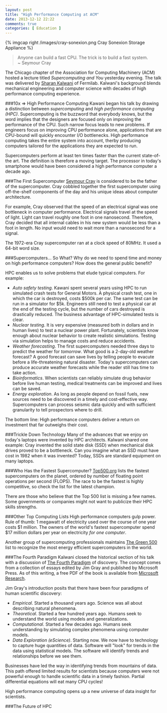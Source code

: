 ```yaml
---
layout: post
title: "High Performance Computing at ACM"
date: 2013-12-12 22:22
comments: true
categories: [ Education ]
---
```

{% imgcap right /images/cray-sonexion.png Cray Sonexion Storage Appliance %}
>Anyone can build a fast CPU. The trick is to build a fast system. 
>&nbsp;<br/>
>~ Seymour Cray

The Chicago chapter of the Association for Computing Machinery (ACM) hosted a lecture titled _Supercomputing and You_ yesterday evening. The talk was delivered by [Sharan Kalwani](http://www.linkedin.com/in/sharankalwani) of Fermilab. Kalwani's background blends mechanical engineering and computer science with decades of high performance computing experience.

###10x => High Performance Computing
Kawani began his talk by drawing a distinction between _supercomputing_ and _high performance computing (HPC)_. Supercomputing is the buzzword that everybody knows, but the word implies that the designers are focused only on improving the performance of the CPU. Such narrow focus leads to new problems. If engineers focus on improving CPU performance alone, applications that are CPU-bound will quickly encounter I/O bottlenecks. High performance computing takes the entire system into account, therby producing computers tailored for the applications they are expected to run.
<!--more-->
Supercomputers perform at least ten times faster than the current state-of-the art. The definition is therefore a moving target. The processor in today's smartphone would have been considered a high performance computer a decade ago.

###The First Supercomputer
[Seymour Cray](http://www.cray.com/) is considered to be the father of the supercomputer. Cray cobbled together the first supercomputer using off-the-shelf components of the day and his unique ideas about computer architecture. 

For example, Cray observed that the speed of an electrical signal was one bottleneck in computer performance. Electrical signals travel at the speed of light. Light can travel roughly one foot in one nanosecond.  Therefore, Cray decided that all internal cables in his new system would be less than a foot in length. No input would need to wait more than a nanosecond for a signal.

The 1972-era Cray supercomputer ran at a clock speed of 80MHz. It used a 64-bit word size.
 
###Supercomputers... So What?
Why do we need to spend time and money on high performance computers?  How does the general public benefit?

HPC enables us to solve problems that elude typical computers. For example:

* *Auto safety testing*. Kawani spent several years using HPC to run simulated crash tests for General Motors. A physical crash test, one in which the car is destroyed, costs $500k per car. The same test can be run in a simulator for $5k. Engineers still need to test a physical car at the end of the testing cycle, but the number of cars destroyed is drastically reduced. The business advantage of HPC-simulated tests is clear.
* *Nuclear testing*. It is very expensive (measured both in dollars and in human lives) to test a nuclear power plant. Fortunately, scientists know enough about nuclear behavior to create realistic simulations. Testing via simulation helps to manage costs and reduce accidents.
* *Weather forecasting*. The first supercomputers needed three days to predict the weather for _tomorrow_. What good is a 2-day-old weather forecast? A good forecast can save lives by telling people to evacute before a life-threatening natural disaster. Today's supercomputers can produce accurate weather forecasts while the reader still has time to take action.
* *Bioinformatics*. When scientists can reliably simulate drug behavior before live human testing, medical treatments can be improved and lives can be saved.
* *Energy exploration*. As long as people depend on fossil fuels, new sources need to be discovered in a timely and cost-effective way.  Supercomputers can process seismic data quickly and with sufficient granularity to tell prospectors where to drill.

The bottom line: High performance computers deliver a return on investment that far outweighs their cost.

###Trickle Down Technology
Many of the advances that we enjoy on today's laptops were invented by HPC architects. Kalwani shared one example: Cray invented the solid state disk (SSD) when mechanical disk drives proved to be a bottleneck. Can you imagine what an SSD must have cost in 1982 when it was invented? Today, SSDs are standard equipment on many laptops.

###Who Has the Fastest Supercomputer?
[Top500.org](http://top500.org/) lists the fastest supercomputers on the planet, ordered by number of floating point operations per second (FLOPS). The race to be the fastest is highly competitive, so check the list for the latest champion.

There are those who believe that the Top 500 list is missing a few names. Some governments or companies might not want to publicize their HPC skills strengths. 

###Other Top Computing Lists
High performance computers gulp power. Rule of thumb: 1 megawatt of electricity used over the course of one year costs $1 million. The owners of the world's fastest supercomputer spend $17 million dollars per year on electricity _for one computer_.

Another group of supercomputing professionals maintains [The Green
500](http://green500.org) list to recognize the most energy efficient
supercomputers in the world. 

###The Fourth Paradigm
Kalwani closed the historical section of his talk with a discussion of [The Fourth Paradigm](http://research.microsoft.com/en-us/collaboration/fourthparadigm/) of discovery. The concept comes from a collection of essays edited by Jim Gray and published by Microsoft Press. As of this writing, a free PDF of the book is available from [Microsoft Research](http://research.microsoft.com/en-us/collaboration/fourthparadigm/).

Jim Gray's introduction posits that there have been four paradigms of human scientific discovery:
* *Empirical*. Started a thousand years ago. Science was all about describing natural phenomena.
* *Theoretical*. Started a few hundred years ago. Humans seek to understand the world using models and generalizations.
* *Computational*. Started a few decades ago. Humans seek understanding by simulating complex phenomena using computer models.
* *Data Exploration (eScience)*. Starting now. We now have to technology to capture huge quantities of data. Software will "look" for trends in the data using statistical models. The software will identify trends and relationships before we see them.

Businesses have led the way in identifying trends from mountains of data. This path offered limited results for scientists because computers were not powerful enough to handle scientific data in a timely fashion. Partial differential equations will eat many CPU cycles!

High performance computing opens up a new universe of data insight for scientists.

###The Future of HPC

